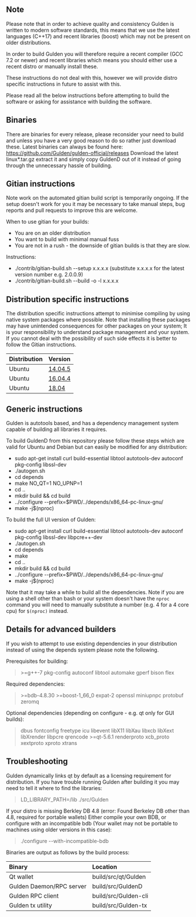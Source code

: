 Note
-----

Please note that in order to achieve quality and consistency Gulden is written to modern software standards, this means that we use the latest languages (C++17) and recent libraries (boost) which may not be present on older distributions.

In order to build Gulden you will therefore require a recent compiler (GCC 7.2 or newer) and recent libraries which means you should either use a recent distro or manually install these.

These instructions do not deal with this, however we will provide distro specific instructions in future to assist with this.

Please read all the below instructions before attempting to build the software or asking for assistance with building the software.

Binaries
-----
There are binaries for every release, please reconsider your need to build and unless you have a very good reason to do so rather just download these.
Latest binaries can always be found here: https://github.com/Gulden/gulden-official/releases
Download the latest linux*.tar.gz extract it and simply copy GuldenD out of it instead of going through the unnecessary hassle of building.

Gitian instructions
-----

Note work on the automated gitian build script is temporarily ongoing. If the setup doesn't work for you it may be necessary to take manual steps, bug reports and pull requests to improve this are welcome.

When to use gitian for your builds:
* You are on an older distribution
* You want to build with minimal manual fuss
* You are not in a rush - the downside of gitian builds is that they are slow.

Instructions:
* ./contrib/gitian-build.sh --setup x.x.x.x    (substitute x.x.x.x for the latest version number e.g. 2.0.0.9)
* ./contrib/gitian-build.sh --build -o -l x.x.x.x

Distribution specific instructions
-----

The distribution specific instructions attempt to minimise compiling by using native system packages where possible. Note that installing these packages may have unintended consequences for other packages on your system; It is your responsibility to  understand package management and your system. If you cannot deal with the possibility of such side effects it is better to follow the Gitian instructions.

|Distribution|Version|
|:-----------|:---------|
|Ubuntu|[14.04.5](https://gist.github.com/mjmacleod/31ad31386fcb421a7ba04948e83ace76#file-ubuntu_14-04-5-txt)|
|Ubuntu|[16.04.4](https://gist.github.com/mjmacleod/a3562af661661ce6206e5950e406ff9d#file-ubuntu_16-04-4-txt)|
|Ubuntu|[18.04](https://gist.github.com/mjmacleod/c5be3d05d213317b7ae4cbc50324d5ee#file-ubuntu_18-04-txt)|


Generic instructions
-----


Gulden is autotools based, and has a dependency management system capable of building all libraries it requires.

To build GuldenD from this repository please follow these steps which are valid for Ubuntu and Debian but can easily be modified for any distribution:
* sudo apt-get install curl build-essential libtool autotools-dev autoconf pkg-config libssl-dev
* ./autogen.sh
* cd depends
* make NO_QT=1 NO_UPNP=1
* cd ..
* mkdir build && cd build
* ../configure --prefix=$PWD/../depends/x86_64-pc-linux-gnu/
* make -j$(nproc)

To build the full UI version of Gulden:
* sudo apt-get install curl build-essential libtool autotools-dev autoconf pkg-config libssl-dev libpcre++-dev
* ./autogen.sh  
* cd depends  
* make
* cd ..
* mkdir build && cd build
* ../configure --prefix=$PWD/../depends/x86_64-pc-linux-gnu/
* make -j$(nproc)

Note that it may take a while to build all the dependencies.
Note if you are using a shell other than bash or your system doesn't have the `nproc` command you will need to manually substitute a number (e.g. 4 for a 4 core cpu) for `$(nproc)` instead.



Details for advanced builders
-----

If you wish to attempt to use existing dependencies in your distribution instead of using the depends system please note the following.

Prerequisites for building:
> &gt;=g++-7 pkg-config autoconf libtool automake gperf bison flex

Required dependencies:
> &gt;=bdb-4.8.30 &gt;=boost-1_66_0 expat-2 openssl miniupnpc protobuf zeromq

Optional dependencies (depending on configure - e.g. qt only for GUI builds):
> dbus fontconfig freetype icu libevent libX11 libXau libxcb libXext libXrender libpcre qrencode &gt;=qt-5.6.1 renderproto xcb_proto xextproto xproto xtrans

Troubleshooting
-----

Gulden dynamically links qt by default as a licensing requirement for distribution. If you have trouble running Gulden after building it you may need to tell it where to find the libraries:
> LD_LIBRARY_PATH=<path>/lib ./src/Gulden

If your distro is missing Berkley DB 4.8 (error: Found Berkeley DB other than 4.8, required for portable wallets)
Either compile your own BDB, or configure with an incompatible bdb (Your wallet may not be portable to machines using older versions in this case):
> ./configure --with-incompatible-bdb <otherconfigureflagshere>

Binaries are output as follows by the build process:

|Binary|Location|
|:-----------|:---------|
|Qt wallet|build/src/qt/Gulden|
|Gulden Daemon/RPC server|build/src/GuldenD|
|Gulden RPC client|build/src/Gulden-cli|
|Gulden tx utility|build/src/Gulden-tx|
